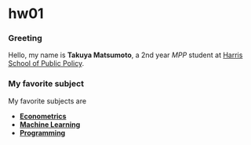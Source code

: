# hw01


### Greeting

Hello, my name is **Takuya Matsumoto**, a 2nd year *MPP* student at [Harris School of Public Policy](https://harris.uchicago.edu/).



### My favorite subject

My favorite subjects are

- <u>**Econometrics**</u>
- <u>**Machine Learning**</u>
- <u>**Programming**</u>

